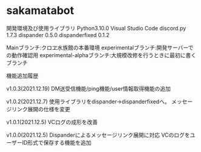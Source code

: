 # sakamatabot

開発環境及び使用ライブラリ
Python3.10.0
Visual Studio Code
discord.py 1.7.3
dispander 0.5.0
dispanderfixed 0.1.2

Mainブランチ:クロヱ水族館の本番環境
experimentalブランチ:開発サーバーでの動作確認用
experimental-alphaブランチ:大規模改修を行うときに最初に書くブランチ


機能追加履歴

v1.0.3(2021.12.19)
DM送受信機能/ping機能/user情報取得機能の追加

v1.0.2(2021.12.7)
使用ライブラリをdispander->dispanderfixedへ。
メッセージリンク展開の仕様を変更

v1.0.1(2021.12.5)
VCログの成形を改善

v1.0.0(2021.12.5)
Dispanderによるメッセージリンク展開に対応
VCのログをユーザーID形式で保存する機能を追加

